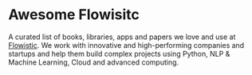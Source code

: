 # Awesome Flowisitc
A curated list of books, libraries, apps and papers we love and use at [Flowistic](https://flowistic.ai). We work with innovative and high-performing companies and startups and help them build complex projects using Python, NLP & Machine Learning, Cloud and advanced computing.
